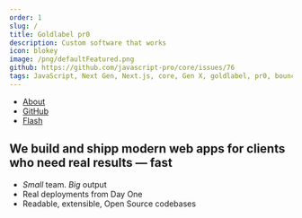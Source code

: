 ```yaml
---
order: 1
slug: /
title: Goldlabel pr0
description: Custom software that works
icon: blokey
image: /png/defaultFeatured.png
github: https://github.com/javascript-pro/core/issues/76
tags: JavaScript, Next Gen, Next.js, core, Gen X, goldlabel, pr0, bouncer, AI Prompt Engineering, ChatGPT, OpenAI, Singularity, Frontend, Vanilla JS, TypeScript, React, Angular, Vue, Material UI, MUI, Flash, Server Side JavaScript, Node, Gatsby, NextJS, Headless CMS
---
```


- [About](/work/company)
- [GitHub](/work/github)
- [Flash](/free/flash)

## We build and shipp modern web apps for clients who need real results — fast

- _Small_ team. _Big_ output
- Real deployments from Day One
- Readable, extensible, Open Source codebases
